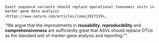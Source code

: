`Exact sequence variants should replace operational taxonomic units in marker gene data analysis <https://www.nature.com/articles/ismej2017119>`_

"We argue that the improvements in **reusability**, **reproducibility** and **comprehensiveness** are sufficiently great that ASVs should replace OTUs as the standard unit of marker-gene analysis and reporting.""
